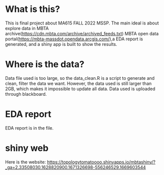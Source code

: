 # What is this?
This is final project about MA615 FALL 2022 MSSP. The main ideal is about explore data in MBTA archive(https://cdn.mbta.com/archive/archived_feeds.txt) MBTA open data portal(https://mbta-massdot.opendata.arcgis.com/),a EDA report is generated, and a shiny app is built to show the results.

# Where is the data?
Data file used is too large, so the data_clean.R is a script to generate and clean, filter the data we want.
However, the data used is still larger than 2GB, which makes it impossible to update all data. Data used is uploaded through blackboard.

# EDA report
EDA report is in the file.

# shiny web
Here is the website:
https://topologytomatoooo.shinyapps.io/mbtashiny/?_ga=2.33508030.1628820900.1671326698-556246529.1669603544
